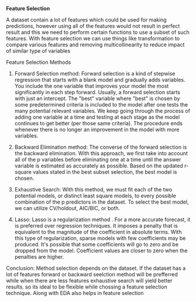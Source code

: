 **Feature Selection**

A dataset contain a lot of features which could be used for making predictions, however using all of the features would not result in perfect result and this we need to perform certain functions to use a subset of such features. With feature selection we can use things like transformation to compare various features and removing multicollinearity to reduce impact of similar type of variables

Feature Selection Methods

1. Forward Selection method: Forward selection is a kind of stepwise regression that starts with a blank model and gradually adds variables. You include the one variable that improves your model the most significantly in each step forward. 
Usually, a forward selection starts with just an intercept. The "best" variable where "best" is chosen by some predetermined criteria is included to the model after one tests the many potential relevant variables. 
We keep going through the process of adding one variable at a time and testing at each stage as the model continues to get better (per those same criteria). The procedure ends whenever there is no longer an improvement in the model with more variables.

2. Backward Elimination method: The converse of the forward selection is the backward elimination. With this approach, we first take into account all of the p variables before eliminating one at a time until the answer variable is estimated as accurately as possible. Based on the updated r-square values stated in the best subset selection, the best model is chosen.

3. Exhaustive Search: With this method, we must fit each of the two potential models, or distinct least square models, to every possible combination of the p predictors in the dataset. To select the best model, we can utilize CV/holdout, AIC/BIC, or both.

4. Lasso: Lasso is a regularization method . For a more accurate forecast, it is preferred over regression techniques. It imposes a penalty that is equivalent to the magnitude of the coefficient in absolute terms. With this type of regularization, sparse models with few coefficients may be produced. It's possible that some coefficients will go to zero and be dropped from the model. Coefficient values are closer to zero when the penalties are higher.

Conclusion: Method selection depends on the dataset. If the dataset has a lot of features forward or backward seelction method will be prefferred while when there are less features exhaustive search will yield better results. so its ideal to be flexible while chossing a feature selection technique. Along with EDA also helps in feature selection

